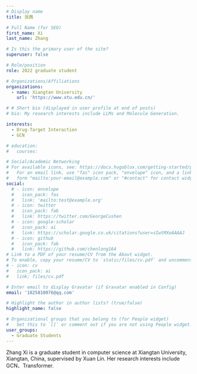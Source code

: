 ```yaml
---
# Display name
title: 张茜

# Full Name (for SEO)
first_name: Xi
last_name: Zhang

# Is this the primary user of the site?
superuser: false

# Role/position
role: 2022 graduate student

# Organizations/Affiliations
organizations:
  - name: Xiangtan University
    url: 'https://www.xtu.edu.cn/'

# # Short bio (displayed in user profile at end of posts)
# bio: My research interests include LLMs and Molecule Generation.

interests:
  - Drug-Target Interaction
  - GCN

# education:
#   courses:

# Social/Academic Networking
# For available icons, see: https://docs.hugoblox.com/getting-started/page-builder/#icons
#   For an email link, use "fas" icon pack, "envelope" icon, and a link in the
#   form "mailto:your-email@example.com" or "#contact" for contact widget.
social:
  # - icon: envelope
  #   icon_pack: fas
  #   link: 'mailto:test@example.org'
  # - icon: twitter
  #   icon_pack: fab
  #   link: https://twitter.com/GeorgeCushen
  # - icon: google-scholar
  #   icon_pack: ai
  #   link: https://scholar.google.co.uk/citations?user=sIwtMXoAAAAJ
  # - icon: github
  #   icon_pack: fab
  #   link: https://github.com/chenlong164
# Link to a PDF of your resume/CV from the About widget.
# To enable, copy your resume/CV to `static/files/cv.pdf` and uncomment the lines below.
# - icon: cv
#   icon_pack: ai
#   link: files/cv.pdf

# Enter email to display Gravatar (if Gravatar enabled in Config)
email: '1825810076@qq.com'

# Highlight the author in author lists? (true/false)
highlight_name: false

# Organizational groups that you belong to (for People widget)
#   Set this to `[]` or comment out if you are not using People widget.
user_groups:
  - Graduate Students
---
```


Zhang Xi is a graduate student in computer science at Xiangtan University, Xiangtan, China, supervised by Xuan Lin. Her research interests include GCN、Transformer.